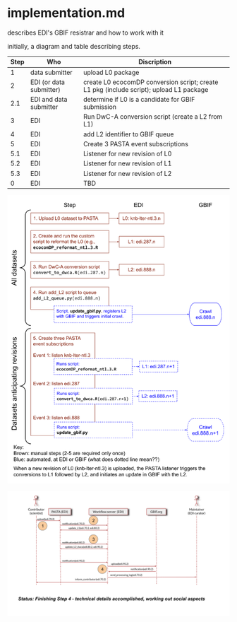 # implementation.md 

describes EDI's GBIF resistrar and how to work with it

initially, a diagram and table describing steps. 

| Step | Who | Discription | 
| ------ | ---------- | ------------------------------------------------- |
| 1 | data submitter | upload L0 package | 
| 2 | EDI (or data submitter) | create L0 ecocomDP conversion script; create L1 pkg (include script); upload L1 package| 
| 2.1 | EDI and data submitter | determine if L0 is a candidate for GBIF submission | 
| 3 | EDI | Run DwC-A conversion script (create a L2 from L1) | 
| 4 | EDI | add L2 identifier to GBIF queue | 
| 5 | EDI | Create 3 PASTA event subscriptions | 
| 5.1 | EDI | Listener for new revision of L0 | 
| 5.2 | EDI | Listener for new revision of L1| 
| 5.3 | EDI | Listener for new revision of L2 | 
| 0 | EDI | TBD | 

![alt text](GBIF_process_setup2.svg)

![alt text](GBIF_contributions_automated.svg)
